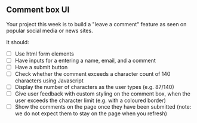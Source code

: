 ## Comment box UI

Your project this week is to build a "leave a comment" feature as seen on popular social media or news sites.

It should:

- [ ] Use html form elements
- [ ] Have inputs for a entering a name, email, and a comment
- [ ] Have a submit button
- [ ] Check whether the comment exceeds a character count of 140 characters using Javascript
- [ ] Display the number of characters as the user types (e.g. 87/140)
- [ ] Give user feedback with custom styling on the comment box, when the user exceeds the character limit (e.g. with a coloured border)
- [ ] Show the comments on the page once they have been submitted (note: we do not expect them to stay on the page when you refresh)
